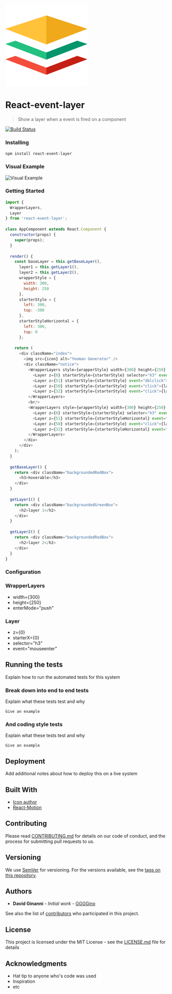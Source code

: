 ![Logo](https://raw.githubusercontent.com/GGGGino/react-event-layer/master/src/images/icon_256.png)

# React-event-layer
> Show a layer when a event is fired on a component

[![Build Status](https://travis-ci.org/GGGGino/react-event-layer.svg?branch=master)](https://travis-ci.org/GGGGino/react-event-layer)

### Installing

```
npm install react-event-layer
```

### Visual Example

![Visual Example](https://raw.githubusercontent.com/GGGGino/react-event-layer/master/src/images/event-layer-push.gif)


### Getting Started

```javascript
import {
  WrapperLayers,
  Layer
} from 'react-event-layer';

class AppComponent extends React.Component {
  constructor(props) {
    super(props);
  }

  render() {
    const baseLayer = this.getBaseLayer(),
      layer1 = this.getLayer1(),
      layer2 = this.getLayer2(),
      wrapperStyle = {
        width: 300,
        height: 250
      },
      starterStyle = {
        left: 300,
        top: -300
      },
      starterStyleHorizontal = {
        left: 300,
        top: 0
      };

    return (
      <div className="index">
        <img src={icon} alt="Yeoman Generator" />
        <div className="notice">
          <WrapperLayers style={wrapperStyle} width={300} height={250} enterMode="push" >
            <Layer z={0} starterStyle={starterStyle} selector="h3" event="mouseenter">{baseLayer}</Layer>
            <Layer z={51} starterStyle={starterStyle} event="dblclick">{layer1}</Layer>
            <Layer z={50} starterStyle={starterStyle} event="click">{layer2}</Layer>
            <Layer z={32} starterStyle={starterStyle} event="click">{layer1}</Layer>
          </WrapperLayers>
          <br/>
          <WrapperLayers style={wrapperStyle} width={300} height={250} enterMode="push" >
            <Layer z={0} starterStyle={starterStyle} selector="h3" event="mouseenter">{baseLayer}</Layer>
            <Layer z={51} starterStyle={starterStyleHorizontal} event="dblclick">{layer1}</Layer>
            <Layer z={50} starterStyle={starterStyle} event="click">{layer2}</Layer>
            <Layer z={32} starterStyle={starterStyleHorizontal} event="click">{layer1}</Layer>
          </WrapperLayers>
        </div>
      </div>
    );
  }

  getBaseLayer() {
    return <div className="backgroundedRedBox">
      <h3>hoverable</h3>
    </div>
  }

  getLayer1() {
    return <div className="backgroundedGreenBox">
      <h2>layer 1</h2>
    </div>
  }

  getLayer2() {
    return <div className="backgroundedRedBox">
      <h2>layer 2</h2>
    </div>
  }
}
```

### Configuration

### WrapperLayers

* width={300}
* height={250}
* enterMode="push"

### Layer

* z={0}
* starterX={0}
* selector="h3"
* event="mouseenter"

## Running the tests

Explain how to run the automated tests for this system

### Break down into end to end tests

Explain what these tests test and why

```
Give an example
```

### And coding style tests

Explain what these tests test and why

```
Give an example
```

## Deployment

Add additional notes about how to deploy this on a live system

## Built With

* [Icon author](https://www.flaticon.com/authors/roundicons)
* [React-Motion](https://github.com/chenglou/react-motion)

## Contributing

Please read [CONTRIBUTING.md](https://github.com/GGGGino/react-event-layer/blob/master/CONTRIBUTING.md) for details on our code of conduct, and the process for submitting pull requests to us.

## Versioning

We use [SemVer](http://semver.org/) for versioning. For the versions available, see the [tags on this repository](https://github.com/your/project/tags).

## Authors

* **David Ginanni** - *Initial work* - [GGGGino](https://github.com/GGGGino)

See also the list of [contributors](https://github.com/GGGGino/react-event-layer/contributors) who participated in this project.

## License

This project is licensed under the MIT License - see the [LICENSE.md](LICENSE) file for details

## Acknowledgments

* Hat tip to anyone who's code was used
* Inspiration
* etc
